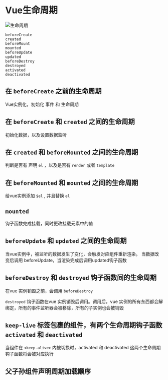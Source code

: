 # Vue生命周期

![生命周期](https://cn.vuejs.org/images/lifecycle.png)

    beforeCreate
    created
    beforeMount
    mounted
    beforeUpdate
    updated
    beforeDestroy
    destroyed
    activated
    deactivated

## 在 `beforeCreate` 之前的生命周期

Vue实例化，初始化 事件 和 生命周期

## 在 `beforeCreate` 和 `created` 之间的生命周期

初始化数据，以及设置数据监听

## 在 `created` 和 `beforeMounted` 之间的生命周期

判断是否有 声明 `el` ，以及是否有 `render` 或者 `template`

## 在 `beforeMounted` 和 `mounted` 之间的生命周期

给vue实例添加 `$el` , 并且替换 `el`

## `mounted`

钩子函数完成挂载，同时更改挂载元素中的值

## `beforeUpdate` 和 `updated` 之间的生命周期

当vue实例中，被监听的数据发生了变化，会触发对应组件重新渲染。
当数据改变后调用 beforeUpdate，当渲染完成后调用updated钩子函数

## `beforeDestroy` 和 `destroyed` 钩子函数间的生命周期

在vue 实例销毁之前，会调用 `beforeDestroy`

`destroyed` 钩子函数在vue 实例销毁后调用。调用后，vue 实例的所有东西都会解绑定，所有的事件监听器会被移除，所有的子实例也会被销毁

## `keep-live` 标签包裹的组件，有两个生命周期钩子函数 `activated` 和 `deactivated`

当组件在 `<keep-alive>` 内被切换时，activated 和 deactivated 这两个生命周期钩子函数将会被对应执行

## 父子孙组件声明周期加载顺序
